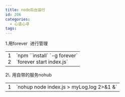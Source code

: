 ```yaml
---
title: node后台运行
id: 206
categories:
  - 心语心寻
tags:
---
```


1.用forever  进行管理
<table class="syntaxhighlighter  bash" border="0" cellspacing="0" cellpadding="0">
<tbody>
<tr>
<td class="gutter">
<div class="line number1 index0 alt2">1</div>
<div class="line number2 index1 alt1">2</div></td>
<td class="code">
<div class="container">
<div class="line number1 index0 alt2">`npm ``install` `-g forever`</div>
<div class="line number2 index1 alt1">`forever start index.js`</div>
</div></td>
</tr>
</tbody>
</table>
2\. 用自带的服务nohub
<table class="syntaxhighlighter  js" border="0" cellspacing="0" cellpadding="0">
<tbody>
<tr>
<td class="gutter">
<div class="line number1 index0 alt2">1</div></td>
<td class="code">
<div class="container">
<div class="line number1 index0 alt2">`nohup node index.js &gt; myLog.log 2&gt;&amp;1 &amp;`</div>
</div></td>
</tr>
</tbody>
</table>